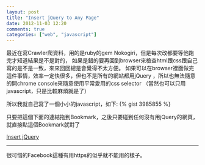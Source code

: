 ```yaml
---
layout: post
title: "Insert jQuery to Any Page"
date: 2012-11-03 12:20
comments: true
categories: ["web", "javascript"]
---
```


最近在寫Crawler爬資料，用的是ruby的gem Nokogiri，但是每次改都要等他跑完才知道結果是不是對的，
如果是錯的要再回到browser來檢查html跟css跟自己寫的是不是一致，來來回回總是會覺得不太方便。
如果可以在browser裡面做完這件事情，效率一定快很多，但也不是所有的網站都用jQuery
，所以也無法隨意的開chrome console來隨意使用平常愛用的css selector
（當然也可以只用javascript，只是比較麻煩就是了）

<!-- more -->


所以我就自己寫了一個小小的javascript，如下:
{% gist 3985855 %}

只要把這個下面的連結拖到Bookmark，之後只要碰到任何沒有用jQuery的網頁，就直接點這個Bookmark就對了

<a href='javascript:(function(){script = document.createElement("script");script.src="http://ajax.googleapis.com/ajax/libs/jquery/1.8.0/jquery.min.js";document.body.appendChild(script);})();'>Insert jQuery</a>

-----
很可惜的Facebook這種有用https的似乎就不能用的樣子。
